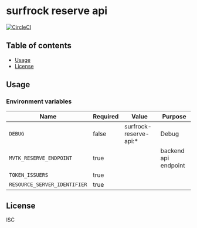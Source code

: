 # surfrock reserve api

[![CircleCI](https://circleci.com/gh/movieticket/reserve-api.svg?style=svg)](https://circleci.com/gh/movieticket/reserve-api)

## Table of contents

* [Usage](#usage)
* [License](#license)

## Usage

### Environment variables

| Name                         | Required | Value                  | Purpose              |
| ---------------------------- | -------- | ---------------------- | -------------------- |
| `DEBUG`                      | false    | surfrock-reserve-api:* | Debug                |
| `MVTK_RESERVE_ENDPOINT`      | true     |                        | backend api endpoint |
| `TOKEN_ISSUERS`              | true     |                        |                      |
| `RESOURCE_SERVER_IDENTIFIER` | true     |                        |                      |

## License

ISC
